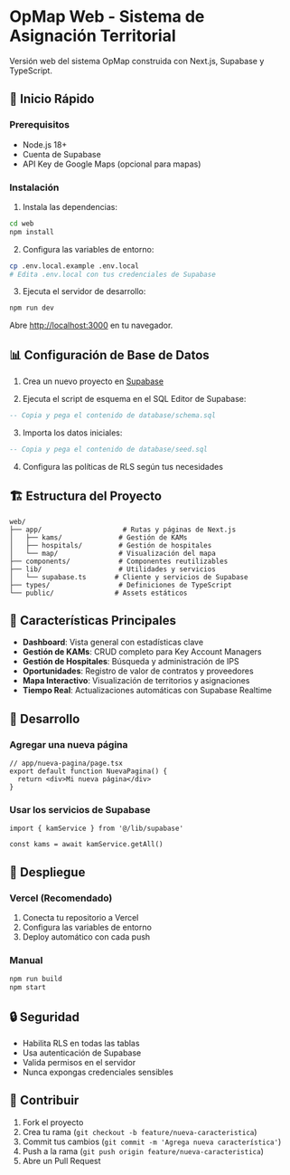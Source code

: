 # OpMap Web - Sistema de Asignación Territorial

Versión web del sistema OpMap construida con Next.js, Supabase y TypeScript.

## 🚀 Inicio Rápido

### Prerequisitos
- Node.js 18+
- Cuenta de Supabase
- API Key de Google Maps (opcional para mapas)

### Instalación

1. Instala las dependencias:
```bash
cd web
npm install
```

2. Configura las variables de entorno:
```bash
cp .env.local.example .env.local
# Edita .env.local con tus credenciales de Supabase
```

3. Ejecuta el servidor de desarrollo:
```bash
npm run dev
```

Abre [http://localhost:3000](http://localhost:3000) en tu navegador.

## 📊 Configuración de Base de Datos

1. Crea un nuevo proyecto en [Supabase](https://supabase.com)

2. Ejecuta el script de esquema en el SQL Editor de Supabase:
```sql
-- Copia y pega el contenido de database/schema.sql
```

3. Importa los datos iniciales:
```sql
-- Copia y pega el contenido de database/seed.sql
```

4. Configura las políticas de RLS según tus necesidades

## 🏗️ Estructura del Proyecto

```
web/
├── app/                    # Rutas y páginas de Next.js
│   ├── kams/              # Gestión de KAMs
│   ├── hospitals/         # Gestión de hospitales
│   └── map/               # Visualización del mapa
├── components/            # Componentes reutilizables
├── lib/                   # Utilidades y servicios
│   └── supabase.ts       # Cliente y servicios de Supabase
├── types/                 # Definiciones de TypeScript
└── public/               # Assets estáticos
```

## 🔧 Características Principales

- **Dashboard**: Vista general con estadísticas clave
- **Gestión de KAMs**: CRUD completo para Key Account Managers
- **Gestión de Hospitales**: Búsqueda y administración de IPS
- **Oportunidades**: Registro de valor de contratos y proveedores
- **Mapa Interactivo**: Visualización de territorios y asignaciones
- **Tiempo Real**: Actualizaciones automáticas con Supabase Realtime

## 📝 Desarrollo

### Agregar una nueva página
```tsx
// app/nueva-pagina/page.tsx
export default function NuevaPagina() {
  return <div>Mi nueva página</div>
}
```

### Usar los servicios de Supabase
```tsx
import { kamService } from '@/lib/supabase'

const kams = await kamService.getAll()
```

## 🚀 Despliegue

### Vercel (Recomendado)
1. Conecta tu repositorio a Vercel
2. Configura las variables de entorno
3. Deploy automático con cada push

### Manual
```bash
npm run build
npm start
```

## 🔒 Seguridad

- Habilita RLS en todas las tablas
- Usa autenticación de Supabase
- Valida permisos en el servidor
- Nunca expongas credenciales sensibles

## 🤝 Contribuir

1. Fork el proyecto
2. Crea tu rama (`git checkout -b feature/nueva-caracteristica`)
3. Commit tus cambios (`git commit -m 'Agrega nueva característica'`)
4. Push a la rama (`git push origin feature/nueva-caracteristica`)
5. Abre un Pull Request